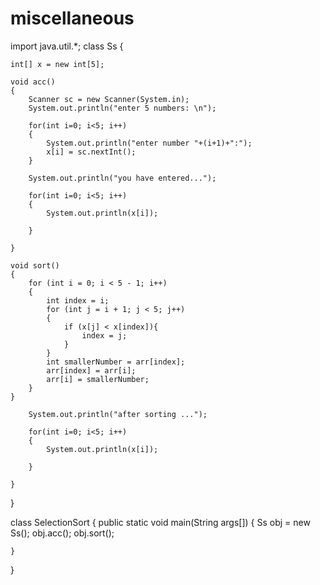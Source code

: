 # miscellaneous
import java.util.*;
class Ss
{
    
    int[] x = new int[5];
    
    void acc()
    {
        Scanner sc = new Scanner(System.in);
        System.out.println("enter 5 numbers: \n");

        for(int i=0; i<5; i++)
        {
            System.out.println("enter number "+(i+1)+":");
            x[i] = sc.nextInt();
        }

        System.out.println("you have entered...");

        for(int i=0; i<5; i++)
        {
            System.out.println(x[i]);
            
        }

    }

    void sort()
    {
        for (int i = 0; i < 5 - 1; i++)  
        {  
            int index = i;  
            for (int j = i + 1; j < 5; j++)
            {  
                if (x[j] < x[index]){  
                    index = j;  
                }  
            }  
            int smallerNumber = arr[index];   
            arr[index] = arr[i];  
            arr[i] = smallerNumber;  
        }  
    }  

        System.out.println("after sorting ...");

        for(int i=0; i<5; i++)
        {
            System.out.println(x[i]);
            
        } 

    }

}

class SelectionSort
{
    public static void main(String args[])
    {
        Ss obj = new Ss();
        obj.acc();
        obj.sort();

    }
}
